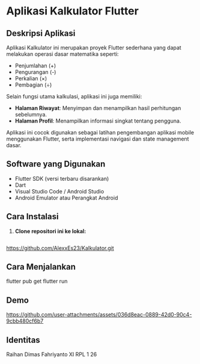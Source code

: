 # Aplikasi Kalkulator Flutter

## Deskripsi Aplikasi

Aplikasi Kalkulator ini merupakan proyek Flutter sederhana yang dapat melakukan operasi dasar matematika seperti:
- Penjumlahan (+)
- Pengurangan (-)
- Perkalian (×)
- Pembagian (÷)

Selain fungsi utama kalkulasi, aplikasi ini juga memiliki:
- **Halaman Riwayat**: Menyimpan dan menampilkan hasil perhitungan sebelumnya.
- **Halaman Profil**: Menampilkan informasi singkat tentang pengguna.

Aplikasi ini cocok digunakan sebagai latihan pengembangan aplikasi mobile menggunakan Flutter, serta implementasi navigasi dan state management dasar.

## Software yang Digunakan

- Flutter SDK (versi terbaru disarankan)
- Dart
- Visual Studio Code / Android Studio
- Android Emulator atau Perangkat Android

## Cara Instalasi

1. **Clone repositori ini ke lokal:**
   ```bash
 https://github.com/AlexxEs23/Kalkulator.git

 ## Cara Menjalankan
 flutter pub get
 flutter run

 ## Demo

 
https://github.com/user-attachments/assets/036d8eac-0889-42d0-90c4-9cbb480cf6b7

## Identitas 
Raihan Dimas Fahriyanto
XI RPL 1
26

